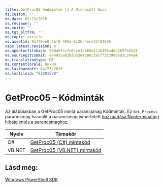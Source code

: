 ```yaml
---
title: GetProc05 Kódminták |} A Microsoft Docs
ms.custom: ''
ms.date: 09/13/2016
ms.reviewer: ''
ms.suite: ''
ms.tgt_pltfrm: ''
ms.topic: article
ms.assetid: 9a770ee0-5bf8-409a-8c2b-4ece35f84596
caps.latest.revision: 6
ms.openlocfilehash: 50da0fccfc6cce3cb69e4226356a4db269f94543
ms.sourcegitcommit: e7445ba8203da304286c591ff513900ad1c244a4
ms.translationtype: MT
ms.contentlocale: hu-HU
ms.lasthandoff: 04/23/2019
ms.locfileid: "62081570"
---
```

# <a name="getproc05-code-samples"></a>GetProc05 – Kódminták

Az alábbiakban a GetProc05 minta parancsmag Kódminták. Ez `Get-Process` parancsmag hasonlít a parancsmag ismertetett [hozzáadása Nonterminating hibajelentés a parancsmaghoz](../cmdlet/adding-non-terminating-error-reporting-to-your-cmdlet.md).

|Nyelv|Témakör|
|--------------|-----------|
|C#|[GetProc05 (C#) mintakód](./getproc05-csharp-sample-code.md)|
|VB.NET|[GetProc05 (VB.NET) mintakód](./getproc05-vb-net-sample-code.md)|

## <a name="see-also"></a>Lásd még:

[Windows PowerShell SDK](../windows-powershell-reference.md)